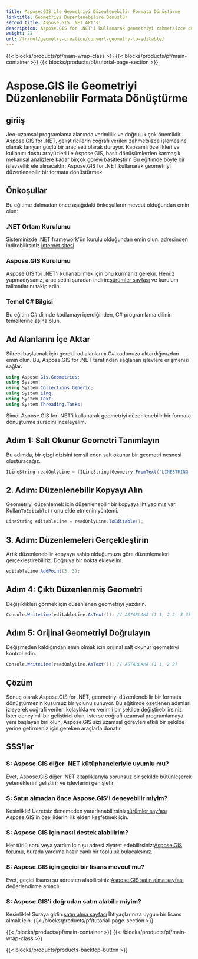 ```yaml
---
title: Aspose.GIS ile Geometriyi Düzenlenebilir Formata Dönüştürme
linktitle: Geometriyi Düzenlenebilire Dönüştür
second_title: Aspose.GIS .NET API'si
description: Aspose.GIS for .NET'i kullanarak geometriyi zahmetsizce düzenlenebilir bir formata nasıl dönüştürebileceğinizi keşfedin. Bu adım adım eğitime dalın.
weight: 22
url: /tr/net/geometry-creation/convert-geometry-to-editable/
---
```


{{< blocks/products/pf/main-wrap-class >}}
{{< blocks/products/pf/main-container >}}
{{< blocks/products/pf/tutorial-page-section >}}

# Aspose.GIS ile Geometriyi Düzenlenebilir Formata Dönüştürme

## giriiş
Jeo-uzamsal programlama alanında verimlilik ve doğruluk çok önemlidir. Aspose.GIS for .NET, geliştiricilerin coğrafi verileri zahmetsizce işlemesine olanak tanıyan güçlü bir araç seti olarak duruyor. Kapsamlı özellikleri ve kullanıcı dostu arayüzleri ile Aspose.GIS, basit dönüşümlerden karmaşık mekansal analizlere kadar birçok görevi basitleştirir. Bu eğitimde böyle bir işlevsellik ele alınacaktır: Aspose.GIS for .NET kullanarak geometriyi düzenlenebilir bir formata dönüştürmek.
## Önkoşullar
Bu eğitime dalmadan önce aşağıdaki önkoşulların mevcut olduğundan emin olun:
### .NET Ortam Kurulumu
 Sisteminizde .NET framework'ün kurulu olduğundan emin olun. adresinden indirebilirsiniz.[İnternet sitesi](https://dotnet.microsoft.com/download).
### Aspose.GIS Kurulumu
 Aspose.GIS for .NET'i kullanabilmek için onu kurmanız gerekir. Henüz yapmadıysanız, araç setini şuradan indirin:[sürümler sayfası](https://releases.aspose.com/gis/net/) ve kurulum talimatlarını takip edin.
### Temel C# Bilgisi
Bu eğitim C# dilinde kodlamayı içerdiğinden, C# programlama dilinin temellerine aşina olun.

## Ad Alanlarını İçe Aktar
Süreci başlatmak için gerekli ad alanlarını C# kodunuza aktardığınızdan emin olun. Bu, Aspose.GIS for .NET tarafından sağlanan işlevlere erişmenizi sağlar.

```csharp
using Aspose.Gis.Geometries;
using System;
using System.Collections.Generic;
using System.Linq;
using System.Text;
using System.Threading.Tasks;
```

Şimdi Aspose.GIS for .NET'i kullanarak geometriyi düzenlenebilir bir formata dönüştürme sürecini inceleyelim.
## Adım 1: Salt Okunur Geometri Tanımlayın
Bu adımda, bir çizgi dizisini temsil eden salt okunur bir geometri nesnesi oluşturacağız.
```csharp
ILineString readOnlyLine = (ILineString)Geometry.FromText("LINESTRING (1 1, 2 2)");
```
## 2. Adım: Düzenlenebilir Kopyayı Alın
 Geometriyi düzenlemek için düzenlenebilir bir kopyaya ihtiyacımız var. Kullan`ToEditable()` onu elde etmenin yöntemi.
```csharp
LineString editableLine = readOnlyLine.ToEditable();
```
## 3. Adım: Düzenlemeleri Gerçekleştirin
Artık düzenlenebilir kopyaya sahip olduğumuza göre düzenlemeleri gerçekleştirebiliriz. Doğruya bir nokta ekleyelim.
```csharp
editableLine.AddPoint(3, 3);
```
## Adım 4: Çıktı Düzenlenmiş Geometri
Değişiklikleri görmek için düzenlenen geometriyi yazdırın.
```csharp
Console.WriteLine(editableLine.AsText()); // ASTARLAMA (1 1, 2 2, 3 3)
```
## Adım 5: Orijinal Geometriyi Doğrulayın
Değişmeden kaldığından emin olmak için orijinal salt okunur geometriyi kontrol edin.
```csharp
Console.WriteLine(readOnlyLine.AsText()); // ASTARLAMA (1 1, 2 2)
```

## Çözüm
Sonuç olarak Aspose.GIS for .NET, geometriyi düzenlenebilir bir formata dönüştürmenin kusursuz bir yolunu sunuyor. Bu eğitimde özetlenen adımları izleyerek coğrafi verileri kolaylıkla ve verimli bir şekilde değiştirebilirsiniz. İster deneyimli bir geliştirici olun, isterse coğrafi uzamsal programlamaya yeni başlayan biri olun, Aspose.GIS sizi uzamsal görevleri etkili bir şekilde yerine getirmeniz için gereken araçlarla donatır.
## SSS'ler
### S: Aspose.GIS diğer .NET kütüphaneleriyle uyumlu mu?
Evet, Aspose.GIS diğer .NET kitaplıklarıyla sorunsuz bir şekilde bütünleşerek yeteneklerini geliştirir ve işlevlerini genişletir.
### S: Satın almadan önce Aspose.GIS'i deneyebilir miyim?
 Kesinlikle! Ücretsiz denemeden yararlanabilirsiniz[sürümler sayfası](https://releases.aspose.com/) Aspose.GIS'in özelliklerini ilk elden keşfetmek için.
### S: Aspose.GIS için nasıl destek alabilirim?
 Her türlü soru veya yardım için şu adresi ziyaret edebilirsiniz:[Aspose.GIS forumu](https://forum.aspose.com/c/gis/33), burada yardıma hazır canlı bir topluluk bulacaksınız.
### S: Aspose.GIS için geçici bir lisans mevcut mu?
 Evet, geçici lisansı şu adresten alabilirsiniz:[Aspose.GIS satın alma sayfası](https://purchase.aspose.com/temporary-license/) değerlendirme amaçlı.
### S: Aspose.GIS'i doğrudan satın alabilir miyim?
 Kesinlikle! Şuraya gidin:[satın alma sayfası](https://purchase.aspose.com/buy) İhtiyaçlarınıza uygun bir lisans almak için.
{{< /blocks/products/pf/tutorial-page-section >}}

{{< /blocks/products/pf/main-container >}}
{{< /blocks/products/pf/main-wrap-class >}}

{{< blocks/products/products-backtop-button >}}
